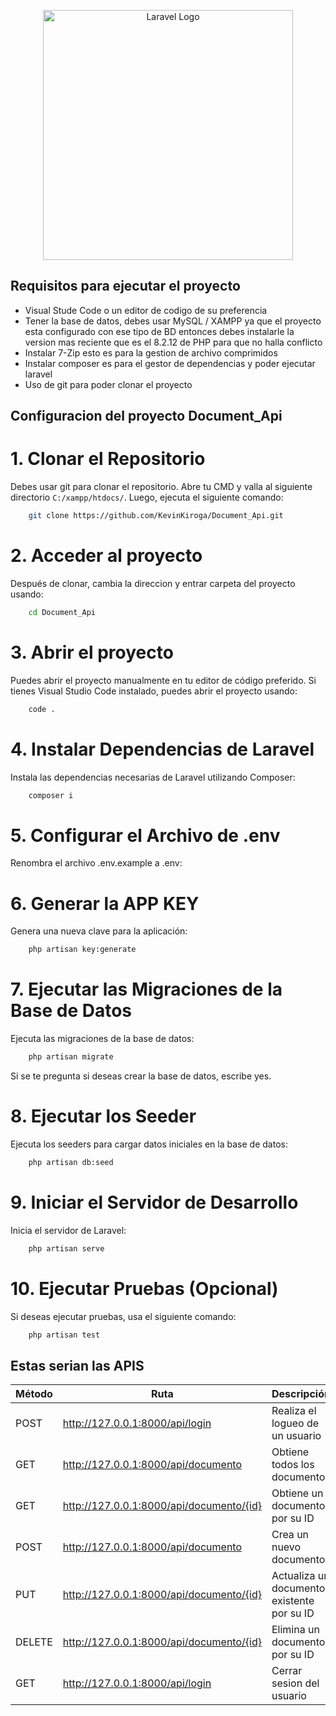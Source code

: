 <p align="center"><a href="https://laravel.com" target="_blank"><img src="https://raw.githubusercontent.com/laravel/art/master/logo-lockup/5%20SVG/2%20CMYK/1%20Full%20Color/laravel-logolockup-cmyk-red.svg" width="400" alt="Laravel Logo"></a></p>
</p>

## Requisitos para ejecutar el proyecto
- Visual Stude Code o un editor de codigo de su preferencia
- Tener la base de datos, debes usar MySQL / XAMPP ya que el proyecto esta configurado con ese tipo de BD entonces debes instalarle la version mas reciente que es el 8.2.12 de PHP para que no halla conflicto
- Instalar 7-Zip esto es para la gestion de archivo comprimidos
- Instalar composer es para el gestor de dependencias y poder ejecutar laravel
- Uso de git para poder clonar el proyecto

## Configuracion del proyecto Document_Api
# 1. Clonar el Repositorio
Debes usar git para clonar el repositorio. Abre tu CMD y valla al siguiente directorio `C:/xampp/htdocs/`. Luego, ejecuta el siguiente comando:
```sh
    git clone https://github.com/KevinKiroga/Document_Api.git
```
# 2. Acceder al proyecto
Después de clonar, cambia la direccion y entrar carpeta del proyecto usando:
```sh
    cd Document_Api
```
# 3. Abrir el proyecto
Puedes abrir el proyecto manualmente en tu editor de código preferido. Si tienes Visual Studio Code instalado, puedes abrir el proyecto usando:
```sh
    code .
```
# 4. Instalar Dependencias de Laravel
Instala las dependencias necesarias de Laravel utilizando Composer:
```sh
    composer i
```
# 5. Configurar el Archivo de .env
Renombra el archivo .env.example a .env:
# 6. Generar la APP KEY
Genera una nueva clave para la aplicación:
```sh
    php artisan key:generate
```
# 7. Ejecutar las Migraciones de la Base de Datos
Ejecuta las migraciones de la base de datos:
```sh
    php artisan migrate
```
Si se te pregunta si deseas crear la base de datos, escribe yes.
# 8. Ejecutar los Seeder
Ejecuta los seeders para cargar datos iniciales en la base de datos:
```sh
    php artisan db:seed
```
# 9. Iniciar el Servidor de Desarrollo
Inicia el servidor de Laravel:
```sh
    php artisan serve
```
# 10. Ejecutar Pruebas (Opcional)
Si deseas ejecutar pruebas, usa el siguiente comando:
```sh
    php artisan test
```

## Estas serian las APIS
| Método | Ruta                 | Descripción                            |
|--------|----------------------|----------------------------------------|
| POST   |http://127.0.0.1:8000/api/login       | Realiza el logueo de un usuario          |
| GET    | http://127.0.0.1:8000/api/documento       | Obtiene todos los documentos          |
| GET    | http://127.0.0.1:8000/api/documento/{id}  | Obtiene un documento por su ID        |
| POST   | http://127.0.0.1:8000/api/documento      | Crea un nuevo documento               |
| PUT    | http://127.0.0.1:8000/api/documento/{id}  | Actualiza un documento existente por su ID |
| DELETE | http://127.0.0.1:8000/api/documento/{id}  | Elimina un documento por su ID        |
| GET   |http://127.0.0.1:8000/api/login       | Cerrar sesion del usuario          |
